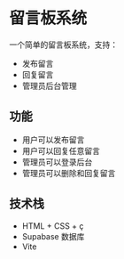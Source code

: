 # 留言板系统

一个简单的留言板系统，支持：
- 发布留言
- 回复留言
- 管理员后台管理

## 功能
- 用户可以发布留言
- 用户可以回复任意留言
- 管理员可以登录后台
- 管理员可以删除和回复留言

## 技术栈
- HTML + CSS + ç
- Supabase 数据库
- Vite
